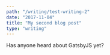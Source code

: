 ```yaml
---
path: "/writing/test-writing-2"
date: "2017-11-04"
title: "My second blog post"
type: "writing"
---
```


Has anyone heard about GatsbyJS yet?